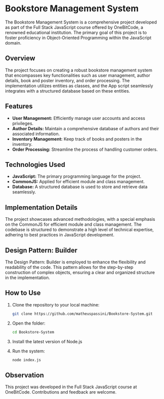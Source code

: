 # Bookstore Management System

The Bookstore Management System is a comprehensive project developed as part of the Full Stack JavaScript course offered by OneBitCode, a renowned educational institution. The primary goal of this project is to foster proficiency in Object-Oriented Programming within the JavaScript domain.

## Overview

The project focuses on creating a robust bookstore management system that encompasses key functionalities such as user management, author details, book and poster inventory, and order processing. The implementation utilizes entities as classes, and the App script seamlessly integrates with a structured database based on these entities.

## Features

- **User Management:** Efficiently manage user accounts and access privileges.
- **Author Details:** Maintain a comprehensive database of authors and their associated information.
- **Inventory Management:** Keep track of books and posters in the inventory.
- **Order Processing:** Streamline the process of handling customer orders.

## Technologies Used

- **JavaScript:** The primary programming language for the project.
- **CommonJS:** Applied for efficient module and class management.
- **Database:** A structured database is used to store and retrieve data seamlessly.

## Implementation Details

The project showcases advanced methodologies, with a special emphasis on the CommonJS for efficient module and class management. The codebase is structured to demonstrate a high level of technical expertise, adhering to best practices in JavaScript development.

## Design Pattern: Builder

The Design Pattern: Builder is employed to enhance the flexibility and readability of the code. This pattern allows for the step-by-step construction of complex objects, ensuring a clear and organized structure in the implementation.

## How to Use

1. Clone the repository to your local machine:

    ```bash
    git clone https://github.com/matheuspassini/Bookstore-System.git
    ```

2. Open the folder:
    ```bash
    cd Bookstore-System
    ```

3. Install the latest version of Node.js
4. Run the system:
    ```bash
    node index.js
    ```

## Observation

This project was developed in the Full Stack JavaScript course at OneBitCode. Contributions and feedback are welcome.

